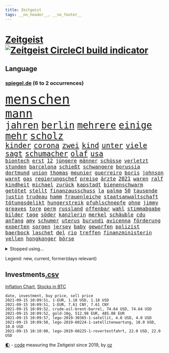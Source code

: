 ```yaml
---
title: Zeitgeist
tags: __no_header__, __no_footer__
---
```


# [Zeitgeist](https://oliz.io/zeitgeist/) [![Zeitgeist CircleCI build indicator](https://circleci.com/gh/ooz/zeitgeist.svg?style=shield)](https://circleci.com/gh/ooz/zeitgeist)

## Language

<h3><a href="https://www.spiegel.de" target="_blank">spiegel.de</a> (6 to 2 occurrences)</h3>
<p style="font-family:monospace">
<span style="font-size:32pt"><a href="news_links.html#menschen" class="current">menschen</a></span>
<br>
<span style="font-size:27pt"><a href="news_links.html#mann" class="current">mann</a></span>
<br>
<span style="font-size:22pt"><a href="news_links.html#jahren" class="current">jahren</a></span>
<span style="font-size:22pt"><a href="news_links.html#berlin" class="current">berlin</a></span>
<span style="font-size:22pt"><a href="news_links.html#mehrere" class="current">mehrere</a></span>
<span style="font-size:22pt"><a href="news_links.html#einige" class="current">einige</a></span>
<span style="font-size:22pt"><a href="news_links.html#mehr" class="current">mehr</a></span>
<span style="font-size:22pt"><a href="news_links.html#scholz" class="current">scholz</a></span>
<br>
<span style="font-size:17pt"><a href="news_links.html#kinder" class="current">kinder</a></span>
<span style="font-size:17pt"><a href="news_links.html#corona" class="current">corona</a></span>
<span style="font-size:17pt"><a href="news_links.html#zwei" class="current">zwei</a></span>
<span style="font-size:17pt"><a href="news_links.html#kind" class="current">kind</a></span>
<span style="font-size:17pt"><a href="news_links.html#unter" class="current">unter</a></span>
<span style="font-size:17pt"><a href="news_links.html#viele" class="current">viele</a></span>
<span style="font-size:17pt"><a href="news_links.html#sagt" class="current">sagt</a></span>
<span style="font-size:17pt"><a href="news_links.html#schumacher" class="current">schumacher</a></span>
<span style="font-size:17pt"><a href="news_links.html#olaf" class="current">olaf</a></span>
<span style="font-size:17pt"><a href="news_links.html#usa" class="current">usa</a></span>
<br>
<span style="font-size:12pt"><a href="news_links.html#biontech" class="current">biontech</a></span>
<span style="font-size:12pt"><a href="news_links.html#erst" class="current">erst</a></span>
<span style="font-size:12pt"><a href="news_links.html#12" class="current">12</a></span>
<span style="font-size:12pt"><a href="news_links.html#jüngere" class="current">jüngere</a></span>
<span style="font-size:12pt"><a href="news_links.html#männer" class="current">männer</a></span>
<span style="font-size:12pt"><a href="news_links.html#schüsse" class="current">schüsse</a></span>
<span style="font-size:12pt"><a href="news_links.html#verletzt" class="current">verletzt</a></span>
<span style="font-size:12pt"><a href="news_links.html#stunden" class="current">stunden</a></span>
<span style="font-size:12pt"><a href="news_links.html#barcelona" class="current">barcelona</a></span>
<span style="font-size:12pt"><a href="news_links.html#schießt" class="current">schießt</a></span>
<span style="font-size:12pt"><a href="news_links.html#schwangere" class="current">schwangere</a></span>
<span style="font-size:12pt"><a href="news_links.html#borussia" class="current">borussia</a></span>
<span style="font-size:12pt"><a href="news_links.html#dortmund" class="current">dortmund</a></span>
<span style="font-size:12pt"><a href="news_links.html#union" class="current">union</a></span>
<span style="font-size:12pt"><a href="news_links.html#thomas" class="current">thomas</a></span>
<span style="font-size:12pt"><a href="news_links.html#meunier" class="new">meunier</a></span>
<span style="font-size:12pt"><a href="news_links.html#guerreiro" class="new">guerreiro</a></span>
<span style="font-size:12pt"><a href="news_links.html#boris" class="current">boris</a></span>
<span style="font-size:12pt"><a href="news_links.html#johnson" class="current">johnson</a></span>
<span style="font-size:12pt"><a href="news_links.html#warnt" class="current">warnt</a></span>
<span style="font-size:12pt"><a href="news_links.html#gas" class="current">gas</a></span>
<span style="font-size:12pt"><a href="news_links.html#regierungschef" class="current">regierungschef</a></span>
<span style="font-size:12pt"><a href="news_links.html#preise" class="current">preise</a></span>
<span style="font-size:12pt"><a href="news_links.html#ärzte" class="current">ärzte</a></span>
<span style="font-size:12pt"><a href="news_links.html#2021" class="current">2021</a></span>
<span style="font-size:12pt"><a href="news_links.html#waren" class="current">waren</a></span>
<span style="font-size:12pt"><a href="news_links.html#ralf" class="current">ralf</a></span>
<span style="font-size:12pt"><a href="news_links.html#kindheit" class="current">kindheit</a></span>
<span style="font-size:12pt"><a href="news_links.html#michael" class="current">michael</a></span>
<span style="font-size:12pt"><a href="news_links.html#zurück" class="current">zurück</a></span>
<span style="font-size:12pt"><a href="news_links.html#kapstadt" class="new">kapstadt</a></span>
<span style="font-size:12pt"><a href="news_links.html#bienenschwarm" class="new">bienenschwarm</a></span>
<span style="font-size:12pt"><a href="news_links.html#getötet" class="current">getötet</a></span>
<span style="font-size:12pt"><a href="news_links.html#stellt" class="current">stellt</a></span>
<span style="font-size:12pt"><a href="news_links.html#finanzausschuss" class="new">finanzausschuss</a></span>
<span style="font-size:12pt"><a href="news_links.html#la" class="current">la</a></span>
<span style="font-size:12pt"><a href="news_links.html#palma" class="current">palma</a></span>
<span style="font-size:12pt"><a href="news_links.html#50" class="current">50</a></span>
<span style="font-size:12pt"><a href="news_links.html#tausende" class="current">tausende</a></span>
<span style="font-size:12pt"><a href="news_links.html#justin" class="current">justin</a></span>
<span style="font-size:12pt"><a href="news_links.html#trudeau" class="current">trudeau</a></span>
<span style="font-size:12pt"><a href="news_links.html#hamm" class="new">hamm</a></span>
<span style="font-size:12pt"><a href="news_links.html#frauenleiche" class="current">frauenleiche</a></span>
<span style="font-size:12pt"><a href="news_links.html#staatsanwaltschaft" class="current">staatsanwaltschaft</a></span>
<span style="font-size:12pt"><a href="news_links.html#tötungsdelikt" class="new">tötungsdelikt</a></span>
<span style="font-size:12pt"><a href="news_links.html#hungerstreik" class="current">hungerstreik</a></span>
<span style="font-size:12pt"><a href="news_links.html#pfuhlschnepfe" class="new">pfuhlschnepfe</a></span>
<span style="font-size:12pt"><a href="news_links.html#ohne" class="current">ohne</a></span>
<span style="font-size:12pt"><a href="news_links.html#jimmy" class="current">jimmy</a></span>
<span style="font-size:12pt"><a href="news_links.html#greaves" class="new">greaves</a></span>
<span style="font-size:12pt"><a href="news_links.html#tore" class="current">tore</a></span>
<span style="font-size:12pt"><a href="news_links.html#perm" class="new">perm</a></span>
<span style="font-size:12pt"><a href="news_links.html#russland" class="current">russland</a></span>
<span style="font-size:12pt"><a href="news_links.html#offenbar" class="current">offenbar</a></span>
<span style="font-size:12pt"><a href="news_links.html#wahl" class="current">wahl</a></span>
<span style="font-size:12pt"><a href="news_links.html#stimmabgabe" class="new">stimmabgabe</a></span>
<span style="font-size:12pt"><a href="news_links.html#bilder" class="current">bilder</a></span>
<span style="font-size:12pt"><a href="news_links.html#tage" class="current">tage</a></span>
<span style="font-size:12pt"><a href="news_links.html#söder" class="current">söder</a></span>
<span style="font-size:12pt"><a href="news_links.html#kanzlerin" class="current">kanzlerin</a></span>
<span style="font-size:12pt"><a href="news_links.html#merkel" class="current">merkel</a></span>
<span style="font-size:12pt"><a href="news_links.html#schäuble" class="current">schäuble</a></span>
<span style="font-size:12pt"><a href="news_links.html#cdu" class="current">cdu</a></span>
<span style="font-size:12pt"><a href="news_links.html#anfang" class="current">anfang</a></span>
<span style="font-size:12pt"><a href="news_links.html#amy" class="current">amy</a></span>
<span style="font-size:12pt"><a href="news_links.html#schumer" class="new">schumer</a></span>
<span style="font-size:12pt"><a href="news_links.html#uterus" class="new">uterus</a></span>
<span style="font-size:12pt"><a href="news_links.html#burundi" class="new">burundi</a></span>
<span style="font-size:12pt"><a href="news_links.html#avicenna" class="new">avicenna</a></span>
<span style="font-size:12pt"><a href="news_links.html#förderung" class="current">förderung</a></span>
<span style="font-size:12pt"><a href="news_links.html#experten" class="current">experten</a></span>
<span style="font-size:12pt"><a href="news_links.html#sorgen" class="current">sorgen</a></span>
<span style="font-size:12pt"><a href="news_links.html#jersey" class="current">jersey</a></span>
<span style="font-size:12pt"><a href="news_links.html#baby" class="current">baby</a></span>
<span style="font-size:12pt"><a href="news_links.html#geworfen" class="current">geworfen</a></span>
<span style="font-size:12pt"><a href="news_links.html#polizist" class="current">polizist</a></span>
<span style="font-size:12pt"><a href="news_links.html#baerbock" class="current">baerbock</a></span>
<span style="font-size:12pt"><a href="news_links.html#laschet" class="current">laschet</a></span>
<span style="font-size:12pt"><a href="news_links.html#del" class="current">del</a></span>
<span style="font-size:12pt"><a href="news_links.html#rio" class="current">rio</a></span>
<span style="font-size:12pt"><a href="news_links.html#treffen" class="current">treffen</a></span>
<span style="font-size:12pt"><a href="news_links.html#finanzministerin" class="new">finanzministerin</a></span>
<span style="font-size:12pt"><a href="news_links.html#yellen" class="current">yellen</a></span>
<span style="font-size:12pt"><a href="news_links.html#hongkonger" class="current">hongkonger</a></span>
<span style="font-size:12pt"><a href="news_links.html#börse" class="current">börse</a></span>
</p>
<details>
<summary>Stopped using...</summary>
<p class="former" style="font-size:12pt">
handeln(333) strafmaßnahmen(333) strand(333) arbeitete(332) erneuter(332) gehackt(332) and(331) aufnahmen(331) minderheit(331) passanten(331) akt(330) ankommt(330) ber(330) beschleunigen(330) breit(330) größtes(330) material(330) prüfung(330) sonne(330) teheran(330) verfilmt(330) verschiedene(330) vielerorts(330) zug(330) zuversicht(330) äußern(330) abends(329) bekannte(329) elfmeter(329) flieht(329) geschaffen(329) gewaltsam(329) ikone(329) kandidat(329) kritische(329) lukaschenkos(329) mainz(329) pflege(329) profi(329) subventionen(329) ärzten(329) 2024(328) alex(328) angemessen(328) angespannt(328) bezeichnet(328) ehren(328) eingestuft(328) entwurf(328) erziehung(328) flüchtlingscamp(328) kündigen(328) oberbürgermeister(328) pannen(328) richten(328) tobt(328) umso(328) versagt(328) wege(328) aktuell(327) andré(327) coronafällen(327) ecuador(327) erteilt(327) genannt(327) roboter(327) schwedische(327) seltener(327) tatverdächtige(327) terrormiliz(327) ulm(327) ausstieg(326) coronaausbruch(326) erinnerungen(326) gewaltig(326) innenministerium(326) irgendwann(326) kurve(326) lagern(326) nachfolgerin(326) nachruf(326) teslachef(326) verdiente(326) übergriffe(326) for(325) forderte(325) geheimnis(325) gestohlen(325) gesundheitlichen(325) herkunft(325) islamistischen(325) kauf(325) konflikte(325) miteinander(325) schwersten(325) steigender(325) stoppt(325) streicht(325) verbreitet(325) verstöße(325) abgang(324) aktien(324) besetzung(324) dosen(324) ertragen(324) gemeinden(324) norbert(324) rafael(324) republikanische(324) ring(324) schließlich(324) treibt(324) zeitalter(324) amtszeit(323) bundestags(323) coronaimpfstoffe(323) gehalt(323) gerhard(323) haltung(323) influencer(323) internen(323) locken(323) nadal(323) niveau(323) verlängern(323) villa(323) weitergeht(323) 7(322) absturz(322) auslöser(322) bundesligavorschau(322) entwickelt(322) fanexperten(322) geteilt(322) herausforderer(322) juni(322) lastwagen(322) massiven(322) mauer(322) mütter(322) normalen(322) opfers(322) power(322) tippen(322) toren(322) verspielt(322) weitergegeben(322) zahlung(322) besserung(321) daraufhin(321) herdenimmunität(321) kriterien(321) mitgeteilt(321) thailand(321) vorm(321) zwingt(321) aufklären(320) bad(320) kippen(320) kochen(320) lagen(320) sports(320) standen(320) veröffentlichte(320) werbung(320) 29(319) bestes(319) bus(319) erschweren(319) freundschaft(319) katastrophale(319) nachspiel(319) offizielle(319) profitierte(319) streitkräfte(319) wolf(319) 48(318) ermordeten(318) frische(318) geldstrafe(318) milde(318) nicola(318) pünktlich(318) rechtlich(318) roger(318) schriftstellerin(318) sendet(318) überlebende(318) arbeitsminister(317) autoindustrie(317) beteiligung(317) doktorarbeit(317) franzose(317) hürden(317) längere(317) thiem(317) vaters(317) venezuela(317) wehrte(317) befreit(316) beschließen(316) game(316) symptome(316) usschauspielerin(316) 27(315) abgehört(315) brite(315) einreise(315) konjunktur(315) möglichst(315) schlimmste(315) schwerem(315) terroristischen(315) verurteilen(315) 32jährige(314) erfunden(314) freiwillige(314) kevin(314) zeugin(314) auslösen(313) ewig(313) feld(313) organisiert(313) todesopfer(313) emissionen(312) federer(312) geschieht(312) goldenen(312) hotels(312) signalisiert(312) stiegen(312) verzweifelten(312) wahlrechtsreform(312) wiederholen(312) überstanden(312) coronatests(311) datenanalyse(311) erfinder(311) erweitert(311) fit(311) half(311) luca(311) patient(311) schief(311) schloss(311) baustelle(310) belege(310) motiv(310) olympische(310) psychische(310) zurückhaltend(310) besitz(309) eingreifen(309) halb(309) motor(309) nachgewiesen(309) privat(309) abouchaker(308) arafat(308) hinten(308) strände(308) text(308) bedingt(307) beschossen(307) brechen(307) spüren(307) tvserie(307) zigaretten(307) auflagen(306) falscher(306) höhen(306) premierministers(306) reichsten(306) tiefen(306) gästen(305) konsum(305) näher(305) 54(304) diversität(304) finnland(304) mülheim(304) auffällig(303) begangen(303) brennt(303) erkranken(303) genehmigt(303) sachsens(303) empfehlung(302) letztes(302) orten(302) parallelen(302) prinzip(302) reduzieren(302) fürth(301) greuther(301) legende(301) nationalteam(301) popstar(301) sturgeon(301) sydney(301) wusste(301) überfahren(301) america(300) bundesverfassungsgericht(300) fehlern(300) jeff(300) pfund(300) schockiert(300) natürlich(299) präsenz(299) stress(299) janine(298) ministerien(298) vermeintlich(298) chats(297) dachten(297) wrack(297) wölfe(297) explodierte(295) unterschrieben(295) wohnort(295) fortsetzung(294) französischer(294) rutschte(294) training(294) wütende(294) dreieinhalb(293) herausfinden(293) hinterlässt(292) flächen(291) künstliche(291) teilt(291) unmittelbar(291) fusion(290) gerichte(290) bedienen(289) coronaeinschränkungen(289) jadon(289) lebensgefährlich(289) mutation(289) trauma(289) vertagt(289) tyson(288) wertvolle(288) einblick(287) schmerz(287) smartphones(287) kanal(286) seuche(285) bezos(284) gehabt(284) feierten(283) gelegen(283) lehrkräfte(283) a7(281) guatemala(281) identität(281) bruno(280) kriegsverbrechen(280) staatlichen(280) totschlags(280) anfühlt(279) bundesverfassungsgerichts(279) divers(279) hongkongs(279) jason(278) personalie(277) rechtskräftig(277) unterstützte(277) prägte(275) unicef(274) spionage(273) drohne(272) vermisster(271) schusswechsel(266) popsängerin(264) protestierende(263) sancho(262) impfzentren(261) boomt(260) flüchteten(260) last(260) 32jährigen(259) querdenkern(259) beharrt(258) erben(257) bundesagentur(256) prominenter(256) ausweg(255) klares(255) berührt(253) helmut(253) merklich(252) sachen(251) spitzengespräch(249) hackern(248) coronamutation(243) spione(243) einsatzkräften(242) ereignet(242) gefährdete(242) aussetzen(241) uskapitol(241) londons(240) marie(239) motivation(238) spritze(237) befanden(236) singt(234) wissler(233) absetzen(231) stationiert(231) israelis(230) nachrichtenagentur(230) schlüssel(230) verstoß(229) irgendwie(228) lieferketten(226) enkel(222) jagt(222) räumte(222) höhenflug(221) glücklicher(220) testpflicht(219) englischer(217) sehe(217) diagnose(216) schwimmer(216) 750(215) franken(214) behält(213) pommes(213) verheißt(213) geheimen(211) verleumdung(210) horten(208) camper(203) großstadt(203) student(203) sylt(203) überragenden(203) ostdeutsche(202) bekannter(201) winzer(200) falschaussagen(199) radio(199) hilton(198) passagier(198) belästigt(195) finanzamt(194) hubert(194) teuersten(194) bahnverkehr(193) plagen(193) seen(193) aufgebrochen(192) inszenierte(190) kryptowährungen(190) repressionen(190) übergangsregierung(190) herren(188) konkreter(188) helikopter(186) medaille(186) solidarisieren(185) staatsfernsehen(185) dom(184) geschäftsmodell(184) recherche(184) stamm(183) millionenstrafe(182) egoismus(181) palästinensern(181) relevant(181) beschwert(180) bürgerrechtler(178) sonnigen(178) emilia(175) verruf(175) verletzter(174) fähigkeit(173) missbrauchsvorwürfen(173) email(172) schwerin(171) alben(170) auswirkt(170) begleitete(170) paaren(170) bundeswehrsoldat(169) teilnehmenden(169) wildnis(169) bestsellerautor(168) pilotprojekt(168) tierschützer(167) südwesten(164) geheiratet(163) bälle(161) untermauert(161) impfpässe(160) steuerzahler(158) gerd(157) übersehen(157) gesetzlich(155) 22jähriger(154) erklärungsnot(153) kartellamt(153) rumänien(152) gastgewerbe(151) raymond(150) draht(149) wochenrückblick(147) reis(146) erspart(145) forciert(145) belegschaft(144) gespült(144) reisenden(143) überführt(143) verlag(141) thrones(140) stammspieler(139) anbau(138) sozialwohnungen(138) dmx(137) labourpartei(136) natogeneralsekretär(136) airline(134) pyrotechnik(134) berlinneukölln(133) ozean(133) aussteigen(131) erstimpfungen(131) höchster(131) testspiel(130) fußballstar(128) steinzeit(128) android(127) eiltempo(124) linda(124) reichtum(124) schossen(124) willkommen(124) erobern(123) ökopartei(122) forschungsinstituts(121) vertraut(119) langjährigen(117) übereilt(117) close(116) gesprächsbereitschaft(116) bestritt(115) zerschlug(115) galeria(114) japanischen(114) karstadt(114) kaufhof(114) momentan(113) mundnasenschutz(113) spritzte(113) überflüssig(113) trier(112) verkündete(112) weh(112) blue(111) origin(111) euausland(110) jugendärzte(110) übten(110) 1953(109) rekonstruktion(109) spitzenkandidatur(109) grünenkandidatin(107) schwerfällt(107) 32jähriger(106) anfangs(106) badeunfall(106) life(106) pumpt(106) sommerferien(106) blues(105) hingelegt(105) rechtsterroristin(105) 83(103) geknackt(103) hackerangriffs(103) manta(103) 18jährigen(101) akzeptabel(101) festnehmen(101) mangelwirtschaft(100) versperrt(100) zurückzukehren(100) benötigten(99) mögliches(99) steuerflucht(99) vorurteilen(99) 21jährige(98) erpresst(98) polizeikontrolle(98) sensible(98) tennisstar(98) plastik(97) 22jährigen(96) bildungsminister(96) eigner(96) elternteil(96) gegend(96) vorgedrungen(96) impfangebot(95) japaner(95) akzeptieren(94) kohlekraftwerke(94) ständigen(94) mallorcas(93) profiklubs(92) ceuta(91) exklave(91) seifert(91) sohns(91) thriller(91) zurückschicken(91) dauerproblem(90) fußballklub(90) lastwagenfahrer(90) zwanzig(90) entsprechendes(89) sportgericht(89) videoaufnahmen(89) anhaltende(88) bundesaußenminister(88) draxler(88) niedergestochen(88) vorgang(88) älterer(88) abschneiden(87) bombendrohung(87) eingenommen(87) ernsten(87) rick(87) dänemarks(86) eingewechselt(86) formel1rennen(86) g7staaten(86) geschehnisse(86) malis(86) bayerncoach(85) bedingungsloses(85) flohen(85) grundeinkommen(85) impfskeptiker(85) kontern(85) menschenmenge(85) nrwcdu(85) hisbollahchef(84) pedro(84) rettungsarbeiten(84) bezahlten(83) bitteren(83) heißer(83) linkenbundestagsabgeordnete(83) rasenmäher(83) unterstellt(83) zugriff(83) french(82) pressekonferenzen(82) testzentren(82) fassung(81) laune(81) mister(81) offizieller(81) ausbildungsplätze(80) lebe(80) quittung(80) syrern(80) dünner(79) kreuzbandriss(79) morden(79) angeschossen(78) begünstigen(78) kinderimpfung(78) amazonasregenwald(77) brentford(77) milliardenbetrag(77) raschen(77) todesurteil(77) träumt(77) carlo(76) drehbücher(76) sowieso(76) ansteckender(75) fehle(75) malaysischen(75) nokia(75) unterlaufen(75) unwettern(75) wim(75) a24(74) jacht(74) kühnert(74) raste(74) scheele(74) ähnliches(74) formiert(73) homophober(73) kleidung(73) parkplatz(73) anhaltender(72) aufatmen(72) befragung(72) bundestrainerin(72) ifoumfrage(72) linkenabgeordneten(72) mitspielt(72) poesie(72) umweltschäden(72) analysieren(71) atommüll(71) aufzunehmen(71) dienste(71) eintrittsalter(71) gewittern(71) hague(71) rufmord(71) stabilität(71) töchter(71) bauern(70) eingemischt(70) furchtbar(70) machtübergabe(70) marktführer(70) schalten(70) wasserknappheit(70) clarke(69) coronaausbrüchen(69) erstattungen(69) rechtsstaatlichkeit(69) biss(68) einstiger(68) epidemischen(68) erhöhte(67) gefährliches(67) militärflugzeug(67) morgens(67) sarajevo(67) topverdiener(67) hilfsgelder(66) schob(66) sek(66) adac(65) begegnungen(65) 16000(64) loszuwerden(64) o(64) sardinien(64) überraschungsteam(64) abzuziehen(63) deutschlandkoalition(63) gefundenen(63) lernfähig(63) lucas(63) publikums(63) diktatoren(62) feldzug(62) präsidium(62) antisemitisch(61) onlineriesen(61) ruckelig(61) schande(61) vereinbarte(61) zuließen(61) befassen(60) erschreckend(60) geschichtepodcast(60) lkwunfall(60) segelflugzeugs(60) 2005(59) depp(59) diskutierten(59) entstehung(59) liebt(59) müht(59) pogba(59) exministerpräsident(58) freigesprochen(58) helferin(58) historischem(58) hitzewelle(58) mauerbau(58) verhör(58) 70jährigen(57) ki(57) schwulen(57) white(57) ausgerückt(56) fehlendem(56) quarantäneregeln(56) unterrichten(56) usbundesstaats(56) widersacher(56) bekennt(55) besetzten(55) entwicklungsminister(55) erinnerte(55) erwähnt(55) furcht(55) innenministeriums(55) konvoi(55) machbar(55) unerwähnt(55) eröffnen(54) gewalttaten(54) thronfolge(54) 1993(53) ausgabe(53) rezepte(53) seenot(53) bahnfahrer(52) brillierte(52) coronafall(52) hilfsorganisation(52) spears'(52) dschihad(51) kämpften(51) racheakten(51) schwelle(51) startbahn(51) zeitungen(51) 18000(50) at(50) fallschirmspringer(50) australischen(49) bessert(49) gleichgeschlechtliche(49) heftiges(49) stilkritik(49) aktienpakets(48) halterin(48) hitzetote(48) suchtrupps(48) unwetterwarnung(48) 82jährige(47) autozulieferer(47) dark(47) hella(47) phuket(47) thailands(47) aiwanger(46) bamf(46) erahnen(46) erklärt's(46) moskauer(46) traute(46) beschuldigungen(45) festgehalten(45) geldstrafen(45) lebenswerk(45) löschflugzeuge(45) propagandasender(45) rekordzahl(45) rt(45) verbunden(45) ankündigungen(44) baden(44) bestritten(44) dauereinsatz(44) gigafactory(44) klimaschäden(44) milliardenkosten(44) geübt(43) komplizierten(43) lodern(43) vries(43) begegnen(42) bergungsarbeiten(42) drehbuchautor(42) leichenfunde(42) marcus(42) tipp(42) army(41) booten(41) hitzerekord(41) kürzen(41) meeting(41) rekordwert(41) zerwürfnis(41) überflutet(41) förderte(40) marschieren(40) parlamentarischer(40) talibanvormarsch(40) traditionellen(40) überfährt(40) ansteckenden(39) grotian(39) verfehlte(39) bewerfen(38) bezirksamt(38) boykottiert(38) kamtschatka(38) skrupellos(38) zunehmenden(38) 1206(37) 67(37) abschiebungen(37) anderson(37) mountain(37) rette(37) usunternehmen(37) amazongründer(36) brandenburgische(36) errichtung(36) radikalislamisten(36) rasch(36) thiel(36) waschen(36) zentren(36) zuschauende(36) 78jährige(35) karibikstaat(35) karrierecoach(35) landsleute(35) perfekten(35) warnstufe(35) bloggerin(34) duschen(34) evans(34) feuerwehreinsätzen(34) provinzhauptstädte(34) trockenheit(34) unterzugehen(34) versionen(34) zehnte(34) fotografie(33) mitgerissen(33) oberbayern(33) plünderungen(33) legend(32) terrorgruppen(32) archäologen(31) flutwelle(31) halbleitern(31) halfen(31) kurse(31) provinzen(31) unterscheiden(31) vorgezogenen(31) wohnwagen(31) abwärtstrend(30) aufzutreten(30) bloom(30) impfzahlen(30) kräftiges(30) litt(30) drohnenaufnahmen(29) einzelzeitfahren(29) harmlose(29) landeten(29) rauch(29) unbürokratisch(29) warnsystem(29) anstatt(28) bahnkunden(28) durchbrüche(28) garage(28) jahrhundertflut(28) mandat(28) mittels(28) einzusetzen(27) grütters(27) kulturstaatsministerin(27) präsidentenpalast(27) festgelegt(26) notfall(26) rechner(26) rücksichtslos(26) ungenau(26) warenhauskonzern(25) widmen(25) angelo(24) besitzen(24) gebiete(24) immobilienmarkt(24) konzerns(24) positiver(24) schmackhaft(24) umfragewerten(24) ernannt(23) flugplatz(23) nordrheinwestfalens(23) bahnübergang(22) beschützt(22) bestzeit(22) datenbank(22) dörfer(22) schwebt(22) sturzfluten(22) trocknen(22) verbannt(22) cduchefs(21) gründete(21) missbrauchsvorwürfe(21) monika(21) netzwerke(21) polizeischutz(21) soforthilfe(21) trauernden(21) veröffentlichen(21) elfenbeinküste(20) zdfsommerinterview(20) überarbeitet(20) badegast(19) handballer(19) ministerpräsidentenkonferenz(19) silbermedaille(19) vermehren(19) vibrionen(19) abzustoßen(18) afghaninnen(18) patzte(18) populär(18) starttermin(18) ali(17) bedrohungslage(17) anlässlich(16) rückkehrer(16) sportarten(16) abwesenheit(15) bibliothek(15) endlose(15) entlastung(15) erbeutete(15) fields(15) intensive(15) ravensburg(15) rollende(15) ansehen(14) drogeneinfluss(14) hochrisikogebiet(14) händlern(14) vermittelt(14) abitur(13) absoluter(13) aigner(13) funktionen(13) impfangebote(13) insolvenzantragspflicht(13) straßenverkehrsordnung(13) urlauberin(13) 35jähriger(12) antje(12) argwohn(12) autobombe(12) ei(12) hochrangiges(12) schauer(12) diejenigen(11) gräueltaten(11) kargen(11) plante(11) tvansprache(11)
</p>
</details>
<p>Legend: <span class="new">new</span>, <span class="current">current</span>, <span class="former">former(days relevant)</span></p>

## Investments[.csv](investments.csv)

[Inflation Chart](https://inflationchart.com),
[Stocks in BTC](https://stonksinbtc.xyz/)

```
date, investment, buy price, sell price
2021-09-15 10:09:51, 1-EUR, 1.18 USD, 1.18 USD
2021-09-15 10:09:51, 1-EUR, 7.61 CNY, 7.61 CNY
2021-09-15 10:09:52, crude-oil-brent-barrel, 74.64 USD, 74.64 USD
2021-09-15 10:09:52, gold-10g, 512.98 EUR, 485.08 EUR
2021-09-15 10:09:57, lego-2019-30365-1-satellit, 4.0 USD, 4.0 USD
2021-09-15 10:09:58, lego-2019-60224-1-satellitenwartung, 10.0 USD, 10.0 USD
2021-09-15 10:10:00, lego-2019-60225-1-rovertestfahrt, 22.0 USD, 22.0 USD
```

<footer>
<a href="javascript:toggleTheme()" class="nav">🌓</a>
- <a href="https://github.com/ooz/zeitgeist">code</a> measuring the Zeitgeist since 2019, by <a href="https://oliz.io">oz</a>
</footer>
